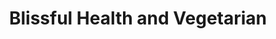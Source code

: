 ---
title: "Blissful Health and Vegetarian"
url: /auckland/blissful-health-and-vegetarian/
shop: health food
---
